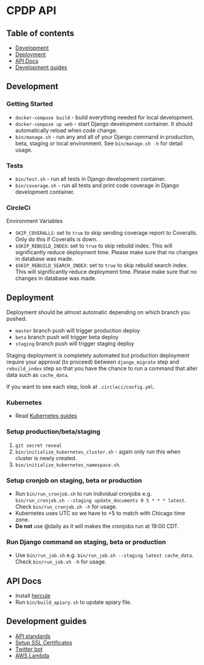 # CPDP API

## Table of contents
* [Development](#development)
* [Deployment](#deployment)
* [API Docs](#api-docs)
* [Development guides](#development-guides)

## Development

### Getting Started

- `docker-compose build` - build everything needed for local development.
- `docker-compose up web` - start Django development container. It should automatically reload when code change.
- `bin/manage.sh` - run any and all of your Django command in production, beta, staging or local environment. See `bin/manage.sh -h` for detail usage.

### Tests

- `bin/test.sh` - run all tests in Django development container.
- `bin/coverage.sh` - run all tests and print code coverage in Django development container.

### CircleCi

Environment Variables

- `SKIP_COVERALLS`: set to `true` to skip sending coverage report to Coveralls. Only do this if Coveralls is down.
- `$SKIP_REBUILD_INDEX`: set to `true` to skip rebuild index. This will significantly reduce deployment time. Please make sure that no changes in database was made.
- `$SKIP_REBUILD_SEARCH_INDEX`: set to `true` to skip rebuild search index. This will significantly reduce deployment time. Please make sure that no changes in database was made.

## Deployment

Deployment should be almost automatic depending on which branch you pushed.
- `master` branch push will trigger production deploy
- `beta` branch push will trigger beta deploy
- `staging` branch push will trigger staging deploy

Staging deployment is completely automated but production deployment require your approval (to proceed) between `django_migrate` step and `rebuild_index` step so that you have the chance to run a command that alter data such as `cache_data`.

If you want to see each step, look at `.circleci/config.yml`.

### Kubernetes

- Read [Kubernetes guides](docs/kubernetes.md)

### Setup production/beta/staging

1. `git secret reveal`
2. `bin/initialize_kubernetes_cluster.sh` - again only run this when cluster is newly created.
3. `bin/initialize_kubernetes_namespace.sh`.

### Setup cronjob on staging, beta or production

- Run `bin/run_cronjob.sh` to run individual cronjobs e.g. `bin/run_cronjob.sh --staging update_documents 0 5 * * * latest`. Check `bin/run_cronjob.sh -h` for usage.
- Kubernetes uses UTC so we have to +5 to match with Chicago time zone.
- **Do not** use @daily as it will makes the cronjobs run at 19:00 CDT.

### Run Django command on staging, beta or production

- Use `bin/run_job.sh` e.g. `bin/run_job.sh --staging latest cache_data`. Check `bin/run_job.sh -h` for usage.

## API Docs

- Install [hercule](https://github.com/jamesramsay/hercule)
- Run `bin/build_apiary.sh` to update apiary file.


## Development guides

- [API standards](docs/api-standards.md)
- [Setup SSL Certificates](docs/setup-ssl-certificates.md)
- [Twitter bot](docs/twitter-bot.md)
- [AWS Lambda](docs/aws-lambda.md)
